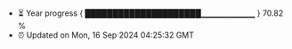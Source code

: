 - ⏳ Year progress { █████████████████████▁▁▁▁▁▁▁▁▁ } 70.82 %
- ⏰ Updated on Mon, 16 Sep 2024 04:25:32 GMT

